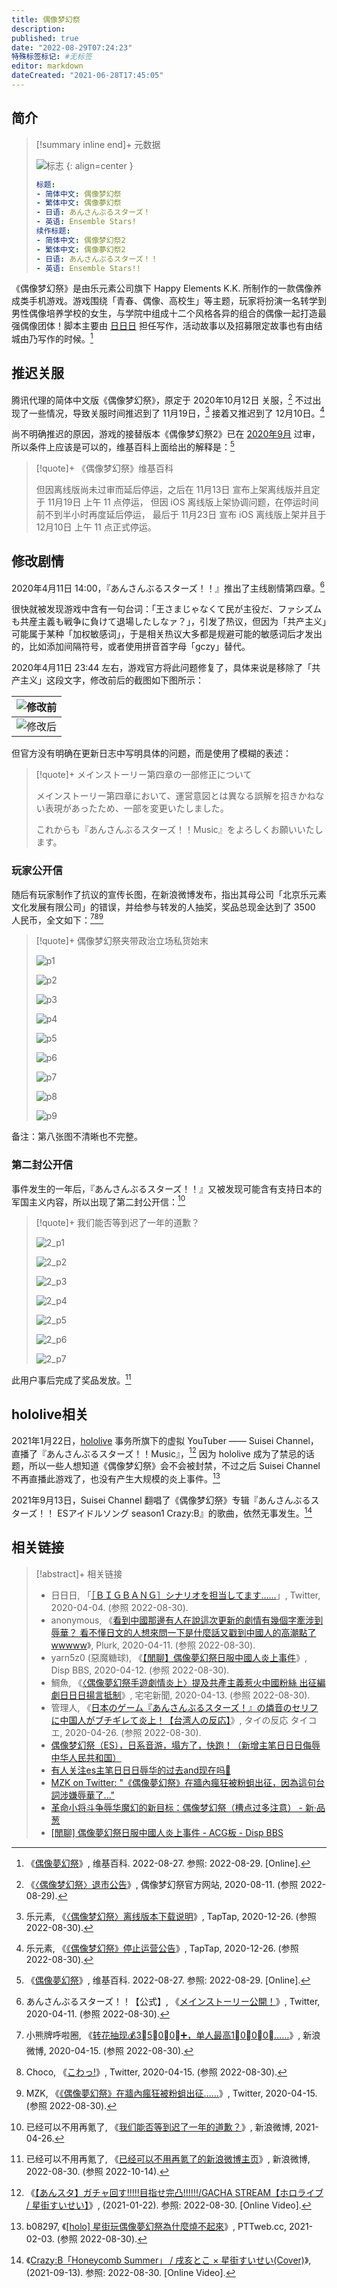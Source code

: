 ```yaml
---
title: 偶像梦幻祭
description:
published: true
date: "2022-08-29T07:24:23"
特殊标签标记: #无标签
editor: markdown
dateCreated: "2021-06-28T17:45:05"
---
```


## 简介

> [!summary inline end]+ 元数据
>
> ![标志](https://s3.tebi.io/ggame/game/偶像梦幻祭/logo.webp)
> {: align=center }
>
> ```yaml
> 标题:
> - 简体中文: 偶像梦幻祭
> - 繁体中文: 偶像夢幻祭
> - 日语: あんさんぶるスターズ！
> - 英语: Ensemble Stars!
> 续作标题:
> - 简体中文: 偶像梦幻祭2
> - 繁体中文: 偶像夢幻祭2
> - 日语: あんさんぶるスターズ！！
> - 英语: Ensemble Stars!!
> ```

《偶像梦幻祭》是由乐元素公司旗下 Happy Elements K.K. 所制作的一款偶像养成类手机游戏。游戏围绕「青春、偶像、高校生」等主题，玩家将扮演一名转学到男性偶像培养学校的女生，与学院中组成十二个风格各异的组合的偶像一起打造最强偶像团体！脚本主要由 [日日日](/people/日日日.md) 担任写作，活动故事以及招募限定故事也有由结城由乃写作的时候。[^wiki]

[^wiki]: 《[偶像夢幻祭](https://zh.wikipedia.org/wiki/偶像夢幻祭)》, 维基百科. 2022-08-27. 参照: 2022-08-29. [Online].

## 推迟关服

腾讯代理的简体中文版《偶像梦幻祭》，原定于 2020年10月12日 关服，[^865467] 不过出现了一些情况，导致关服时间推迟到了 11月19日，[^16244057] 接着又推迟到了 12月10日。[^16244012]

[^865467]: 《[〈偶像梦幻祭〉退市公告](https://web.archive.org/web/20200820142903/https://es.qq.com/webplat/info/news_version3/21943/21944/21953/21954/21956/m14269/202007/865467.shtml)》, 偶像梦幻祭官方网站, 2020-08-11. (参照 2022-08-29).

[^16244057]: 乐元素, 《[〈偶像梦幻祭〉离线版本下载说明](https://web.archive.org/web/20220829144656/https://www.taptap.com/topic/16244057)》, TapTap, 2020-12-26. (参照 2022-08-30).

[^16244012]: 乐元素, 《[《偶像梦幻祭》停止运营公告](https://archive.is/1spJ5 "https://www.taptap.com/topic/16244012")》, TapTap, 2020-12-26. (参照 2022-08-30).

尚不明确推迟的原因，游戏的接替版本《偶像梦幻祭2》已在 [2020年9月][] 过审，所以条件上应该是可以的，维基百科上面给出的解释是：[^wiki]

[2020年9月]: https://gld.gledos.science/游戏审批结果/国产网络游戏审批信息/2020-07~2022-03.html#2020年9月

> [!quote]+ 《偶像梦幻祭》维基百科
>
> 但因离线版尚未过审而延后停运，之后在 11月13日 宣布上架离线版并且定于 11月19日 上午 11 点停运，
> 但因 iOS 离线版上架协调问题，在停运时间前不到半小时再度延后停运，
> 最后于 11月23日 宣布 iOS 离线版上架并且于 12月10日 上午 11 点正式停运。

## 修改剧情

2020年4月11日 14:00，『あんさんぶるスターズ！！』推出了主线剧情第四章。[^97856]

[^97856]: あんさんぶるスターズ！！【公式】, 《[メインストーリー公開！](https://web.archive.org/web/20210602153906/https://twitter.com/ensemble_stars/status/1248853284674297856)》, Twitter, 2020-04-11. (参照 2022-08-30).

很快就被发现游戏中含有一句台词：「王さまじゃなくて民が主役だ、ファシズムも共産主義も戦争に負けて退場したしなァ？」，引发了热议，但因为「共产主义」可能属于某种「加权敏感词」，于是相关热议大多都是规避可能的敏感词后才发出的，比如添加间隔符号，或者使用拼音首字母「gczy」替代。

2020年4月11日 23:44 左右，游戏官方将此问题修复了，具体来说是移除了「共产主义」这段文字，修改前后的截图如下图所示：

| ![修改前][] |
| ----------- |
| ![修改后][] |

[修改前]: https://s3.tebi.io/ggame/people/日日日/修改前.jpeg "王さまじゃなくて民が主役だ、ファシズムも共産主義も戦争に負けて退場したしなァ？"

[修改后]: https://s3.tebi.io/ggame/people/日日日/修改后.webp "王さまじゃなくて民が主役だ、ファシズムも戦争に負けて退場したしなァ？"

但官方没有明确在更新日志中写明具体的问题，而是使用了模糊的表述：

> [!quote]+ メインストーリー第四章の一部修正について
>
> メインストーリー第四章において、運営意図とは異なる誤解を招きかねない表現があったため、一部を変更いたしました。
>
> これからも『あんさんぶるスターズ！！Music』をよろしくお願いいたします。

### 玩家公开信

随后有玩家制作了抗议的宣传长图，在新浪微博发布，指出其母公司「北京乐元素文化发展有限公司」的错误，并给参与转发的人抽奖，奖品总现金达到了 3500  人民币，全文如下：[^mUVw5][^Choco][^MZK]

[^mUVw5]: 小熊牌呼啦圈, 《[转花抽现💰3⃣️5⃣️0⃣️0⃣️➕，单人最高1⃣️0⃣️0⃣️0⃣️……](http://archive.is/mUVw5 "https://weibo.com/6346289332/IDlpQi5yW")》, 新浪微博, 2020-04-15. (参照 2022-08-30).

[^Choco]: Choco, 《[こわっ!](https://web.archive.org/web/20200417044008/https://twitter.com/kola1109/status/1250260738624475138)》, Twitter, 2020-04-15. (参照 2022-08-30).

[^MZK]: MZK, 《[《偶像夢幻祭》在牆內瘋狂被粉蛆出征……](https://web.archive.org/web/20200417064719/https://twitter.com/MIZUKISHY/status/1250381001395539968)》, Twitter, 2020-04-15. (参照 2022-08-30).

> [!quote]+ 偶像梦幻祭夹带政治立场私货始末
>
> ![p1](https://s3.tebi.io/ggame/people/日日日/p1.jpg)
>
> ![p2](https://s3.tebi.io/ggame/people/日日日/p2.jpg)
>
> ![p3](https://s3.tebi.io/ggame/people/日日日/p3.jpg)
>
> ![p4](https://s3.tebi.io/ggame/people/日日日/p4.jpg)
>
> ![p5](https://s3.tebi.io/ggame/people/日日日/p5.jpg)
>
> ![p6](https://s3.tebi.io/ggame/people/日日日/p6.jpg)
>
> ![p7](https://s3.tebi.io/ggame/people/日日日/p7.jpg)
>
> ![p8](https://s3.tebi.io/ggame/people/日日日/p8.png)
>
> ![p9](https://s3.tebi.io/ggame/people/日日日/p9.jpg)

备注：第八张图不清晰也不完整。

### 第二封公开信

事件发生的一年后，『あんさんぶるスターズ！！』又被发现可能含有支持日本的军国主义内容，所以出现了第二封公开信：[^HwCcB]

[^HwCcB]: 已经可以不用再氪了, 《[我们能否等到迟了一年的道歉？](https://archive.is/HwCcB "https://weibo.com/6052760042/KcFIavK1H")》, 新浪微博, 2021-04-26.

> [!quote]+ 我们能否等到迟了一年的道歉？
>
> ![2_p1](https://s3.tebi.io/ggame/people/日日日/2_p1.jpg)
>
> ![2_p2](https://s3.tebi.io/ggame/people/日日日/2_p2.jpg)
>
> ![2_p3](https://s3.tebi.io/ggame/people/日日日/2_p3.jpg)
>
> ![2_p4](https://s3.tebi.io/ggame/people/日日日/2_p4.jpg)
>
> ![2_p5](https://s3.tebi.io/ggame/people/日日日/2_p5.jpg)
>
> ![2_p6](https://s3.tebi.io/ggame/people/日日日/2_p6.jpg)
>
> ![2_p7](https://s3.tebi.io/ggame/people/日日日/2_p7.jpg)

此用户事后完成了奖品发放。[^Fls78]

[^Fls78]: 已经可以不用再氪了, 《[已经可以不用再氪了的新浪微博主页](https://archive.ph/Fls78 "https://weibo.com/u/6052760042")》, 新浪微博, 2022-08-30. (参照 2022-10-14).

## hololive相关

2021年1月22日，[hololive](/company/hololive.md) 事务所旗下的虚拟 YouTuber —— Suisei Channel，直播了『あんさんぶるスターズ！！Music』，[^fNiEf6W7pJY] 因为 hololive 成为了禁忌的话题，所以一些人想知道《偶像梦幻祭》会不会被封禁，不过之后 Suisei Channel 不再直播此游戏了，也没有产生大规模的炎上事件。[^4A3]

[^fNiEf6W7pJY]: 《[【あんスタ】ガチャ回す!!!!!目指せ完凸!!!!!!/GACHA STREAM【ホロライブ / 星街すいせい】](https://www.youtube.com/watch?v=fNiEf6W7pJY)》, (2021-01-22). 参照: 2022-08-30. [Online Video].

[^4A3]: b08297, 《[[holo] 星街玩偶像夢幻祭為什麼燒不起來](https://web.archive.org/web/20220830125121/https://www.pttweb.cc/bbs/C_Chat/M.1612356970.A.4A3)》, PTTweb.cc, 2021-02-03. (参照 2022-08-30).

2021年9月13日，Suisei Channel 翻唱了《偶像梦幻祭》专辑『あんさんぶるスターズ！！ ESアイドルソング season1 Crazy:B』的歌曲，依然无事发生。[^aWv2KjaFqBA]

[^aWv2KjaFqBA]: 《[Crazy:B「Honeycomb Summer」 / 戌亥とこ × 星街すいせい(Cover)](https://www.youtube.com/watch?v=aWv2KjaFqBA)》, (2021-09-13). 参照: 2022-08-30. [Online Video].

## 相关链接

> [!abstract]+ 相关链接
>
> +   日日日, 「[［ＢＩＧＢＡＮＧ］シナリオを担当してます……](https://web.archive.org/web/20220827091558/https://twitter.com/HiHiHiakira/status/1246384150409428992)」, Twitter, 2020-04-04. (参照 2022-08-30).
> +   anonymous, 《[看到中國那邊有人在說這次更新的劇情有幾個字牽涉到辱華？ 看不懂日文的人想來問一下是什麼話又戳到中國人的高潮點了wwwww](https://web.archive.org/web/20210628095156/https://www.plurk.com/p/nryn22)》, Plurk, 2020-04-11. (参照 2022-08-30).
> +   yarn5z0 (惡魔糖球), 《[【閒聊】偶像夢幻祭日服中國人炎上事件](https://web.archive.org/web/20220830080405/https://disp.cc/b/ACG/cgoR)》, Disp BBS, 2020-04-12. (参照 2022-08-30).
> +   鯛魚, 《[〈偶像夢幻祭手遊劇情炎上〉提及共產主義惹火中國粉絲 出征編劇日日日揚言抵制](https://web.archive.org/web/20220819225535/https://news.gamme.com.tw/1681234)》, 宅宅新聞, 2020-04-13. (参照 2022-08-30).
> +   管理人, 《[日本のゲーム『あんさんぶるスターズ！』の燐音のセリフに中国人がブチギレて炎上！【台湾人の反応】](https://web.archive.org/web/20210728083045/https://thainokoe.com/taiwan-hanno/ensemble-stars-communism/)》, タイの反応 タイコエ, 2020-04-26. (参照 2022-08-30).
> +   [偶像梦幻祭（ES），日系音游，塌方了，快跑！（新增主笔日日日侮辱中华人民共和国）](https://archive.is/MhD0H "https://www.douban.com/group/topic/222678001/")
> +   [有人关注es主笔日日日辱华的过去and现在吗👀](https://web.archive.org/web/20210628073649/https://www.douban.com/group/topic/222891856/)
> +   [MZK on Twitter: "《偶像夢幻祭》在牆內瘋狂被粉蛆出征，因為這句台詞涉嫌辱華了..."](https://web.archive.org/web/20200417064719if_/https://twitter.com/MIZUKISHY/status/1250381001395539968)
> +   [革命小将斗争辱华魔幻的新目标：偶像梦幻祭（槽点过多注意） - 新·品葱](https://web.archive.org/web/20210628093852/https://pincong.rocks/article/17788)
> +   [[閒聊] 偶像夢幻祭日服中國人炎上事件 - ACG板 - Disp BBS](https://archive.is/8Miig "https://disp.cc/b/21-cgoR")

<!--
+   [为何一个偶像游戏要在剧情中频频夹带zz私货，甚至不惜用【日本jun国主义口号】当作玩笑？ - 手机版 微博](https://archive.is/twObB "https://m.weibo.cn/6052760042/4630202787565097")
+   [为何一个偶像游戏要在剧情中频频夹带zz私货，甚至不惜用【日本jun国主义口号】当作玩笑？ - 微博](https://archive.is/HwCcB "https://weibo.com/6052760042/KcFIavK1H")
-->

